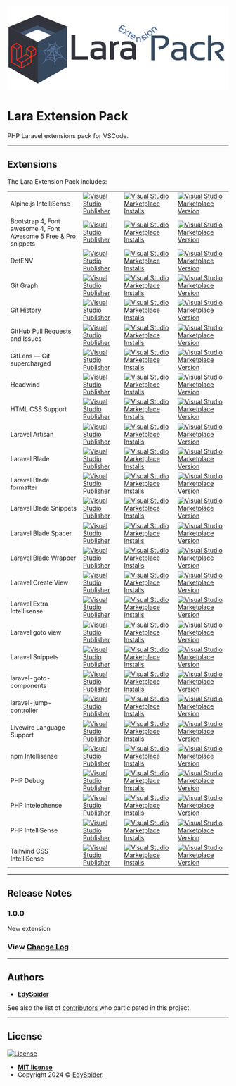![Banner](logo.png)

# Lara Extension Pack

PHP Laravel extensions pack for VSCode.

---

## Extensions

The Lara Extension Pack includes:

<table>
  <tr>
    <td>Alpine.js IntelliSense</td>
    <td>
        <a href="https://marketplace.visualstudio.com/publishers/adrianwilczynski">
          <img alt="Visual Studio Publisher" src="https://img.shields.io/badge/publisher-Adrian Wilczynski-orange">
        </a>
    </td>
    <td>
        <a href="https://marketplace.visualstudio.com/items?itemName=adrianwilczynski.alpine-js-intellisense">
          <img alt="Visual Studio Marketplace Installs" src="https://img.shields.io/visual-studio-marketplace/i/adrianwilczynski.alpine-js-intellisense">
        </a>
    </td>
    <td>
        <a href="https://marketplace.visualstudio.com/items?itemName=adrianwilczynski.alpine-js-intellisense">
          <img alt="Visual Studio Marketplace Version" src="https://img.shields.io/visual-studio-marketplace/v/adrianwilczynski.alpine-js-intellisense">
        </a>
    </td>
  </tr>
  <tr>
    <td>Bootstrap 4, Font awesome 4, Font Awesome 5 Free & Pro snippets</td>
    <td>
        <a href="https://marketplace.visualstudio.com/publishers/thekalinga">
          <img alt="Visual Studio Publisher" src="https://img.shields.io/badge/publisher-Ashok Koyi-orange">
        </a>
    </td>
    <td>
        <a href="https://marketplace.visualstudio.com/items?itemName=thekalinga.bootstrap4-vscode">
          <img alt="Visual Studio Marketplace Installs" src="https://img.shields.io/visual-studio-marketplace/i/thekalinga.bootstrap4-vscode">
        </a>
    </td>
    <td>
        <a href="https://marketplace.visualstudio.com/items?itemName=thekalinga.bootstrap4-vscode">
          <img alt="Visual Studio Marketplace Version" src="https://img.shields.io/visual-studio-marketplace/v/thekalinga.bootstrap4-vscode">
        </a>
    </td>
  </tr>
  <tr>
    <td>DotENV</td>
    <td>
        <a href="https://marketplace.visualstudio.com/publishers/mikestead">
          <img alt="Visual Studio Publisher" src="https://img.shields.io/badge/publisher-mikestead-orange">
        </a>
    </td>
    <td>
        <a href="https://marketplace.visualstudio.com/items?itemName=mikestead.dotenv">
          <img alt="Visual Studio Marketplace Installs" src="https://img.shields.io/visual-studio-marketplace/i/mikestead.dotenv">
        </a>
    </td>
    <td>
        <a href="https://marketplace.visualstudio.com/items?itemName=mikestead.dotenv">
          <img alt="Visual Studio Marketplace Version" src="https://img.shields.io/visual-studio-marketplace/v/mikestead.dotenv">
        </a>
    </td>
  </tr>
  <tr>
    <td>Git Graph</td>
    <td>
        <a href="https://marketplace.visualstudio.com/publishers/mhutchie">
          <img alt="Visual Studio Publisher" src="https://img.shields.io/badge/publisher-mhutchie-orange">
        </a>
    </td>
    <td>
        <a href="https://marketplace.visualstudio.com/items?itemName=mhutchie.git-graph">
          <img alt="Visual Studio Marketplace Installs" src="https://img.shields.io/visual-studio-marketplace/i/mhutchie.git-graph">
        </a>
    </td>
    <td>
        <a href="https://marketplace.visualstudio.com/items?itemName=mhutchie.git-graph">
          <img alt="Visual Studio Marketplace Version" src="https://img.shields.io/visual-studio-marketplace/v/mhutchie.git-graph">
        </a>
    </td>
  </tr>
  <tr>
    <td>Git History</td>
    <td>
        <a href="https://marketplace.visualstudio.com/publishers/donjayamanne">
          <img alt="Visual Studio Publisher" src="https://img.shields.io/badge/publisher-Don Jayamanne-orange">
        </a>
    </td>
    <td>
        <a href="https://marketplace.visualstudio.com/items?itemName=donjayamanne.githistory">
          <img alt="Visual Studio Marketplace Installs" src="https://img.shields.io/visual-studio-marketplace/i/donjayamanne.githistory">
        </a>
    </td>
    <td>
        <a href="https://marketplace.visualstudio.com/items?itemName=donjayamanne.githistory">
          <img alt="Visual Studio Marketplace Version" src="https://img.shields.io/visual-studio-marketplace/v/donjayamanne.githistory">
        </a>
    </td>
  </tr>
  <tr>
    <td>GitHub Pull Requests and Issues</td>
    <td>
        <a href="https://marketplace.visualstudio.com/publishers/GitHub">
          <img alt="Visual Studio Publisher" src="https://img.shields.io/badge/publisher-GitHub-orange">
        </a>
    </td>
    <td>
        <a href="https://marketplace.visualstudio.com/items?itemName=GitHub.vscode-pull-request-github">
          <img alt="Visual Studio Marketplace Installs" src="https://img.shields.io/visual-studio-marketplace/i/GitHub.vscode-pull-request-github">
        </a>
    </td>
    <td>
        <a href="https://marketplace.visualstudio.com/items?itemName=GitHub.vscode-pull-request-github">
          <img alt="Visual Studio Marketplace Version" src="https://img.shields.io/visual-studio-marketplace/v/GitHub.vscode-pull-request-github">
        </a>
    </td>
  </tr>
  <tr>
    <td>GitLens — Git supercharged</td>
    <td>
        <a href="https://marketplace.visualstudio.com/publishers/eamodio">
          <img alt="Visual Studio Publisher" src="https://img.shields.io/badge/publisher-GitKraken-orange">
        </a>
    </td>
    <td>
        <a href="https://marketplace.visualstudio.com/items?itemName=eamodio.gitlens">
          <img alt="Visual Studio Marketplace Installs" src="https://img.shields.io/visual-studio-marketplace/i/eamodio.gitlens">
        </a>
    </td>
    <td>
        <a href="https://marketplace.visualstudio.com/items?itemName=eamodio.gitlens">
          <img alt="Visual Studio Marketplace Version" src="https://img.shields.io/visual-studio-marketplace/v/eamodio.gitlens">
        </a>
    </td>
  </tr>
  <tr>
    <td>Headwind</td>
    <td>
        <a href="https://marketplace.visualstudio.com/publishers/heybourn">
          <img alt="Visual Studio Publisher" src="https://img.shields.io/badge/publisher-Ryan Heybourn-orange">
        </a>
    </td>
    <td>
        <a href="https://marketplace.visualstudio.com/items?itemName=heybourn.headwind">
          <img alt="Visual Studio Marketplace Installs" src="https://img.shields.io/visual-studio-marketplace/i/heybourn.headwind">
        </a>
    </td>
    <td>
        <a href="https://marketplace.visualstudio.com/items?itemName=heybourn.headwind">
          <img alt="Visual Studio Marketplace Version" src="https://img.shields.io/visual-studio-marketplace/v/heybourn.headwind">
        </a>
    </td>
  </tr>
  <tr>
    <td>HTML CSS Support</td>
    <td>
        <a href="https://marketplace.visualstudio.com/publishers/ecmel">
          <img alt="Visual Studio Publisher" src="https://img.shields.io/badge/publisher-ecmel-orange">
        </a>
    </td>
    <td>
        <a href="https://marketplace.visualstudio.com/items?itemName=ecmel.vscode-html-css">
          <img alt="Visual Studio Marketplace Installs" src="https://img.shields.io/visual-studio-marketplace/i/ecmel.vscode-html-css">
        </a>
    </td>
    <td>
        <a href="https://marketplace.visualstudio.com/items?itemName=ecmel.vscode-html-css">
          <img alt="Visual Studio Marketplace Version" src="https://img.shields.io/visual-studio-marketplace/v/ecmel.vscode-html-css">
        </a>
    </td>
  </tr>
  <tr>
    <td>Laravel Artisan</td>
    <td>
        <a href="https://marketplace.visualstudio.com/publishers/ryannaddy">
          <img alt="Visual Studio Publisher" src="https://img.shields.io/badge/publisher-Ryan Naddy-orange">
        </a>
    </td>
    <td>
        <a href="https://marketplace.visualstudio.com/items?itemName=ryannaddy.laravel-artisan">
          <img alt="Visual Studio Marketplace Installs" src="https://img.shields.io/visual-studio-marketplace/i/ryannaddy.laravel-artisan">
        </a>
    </td>
    <td>
        <a href="https://marketplace.visualstudio.com/items?itemName=ryannaddy.laravel-artisan">
          <img alt="Visual Studio Marketplace Version" src="https://img.shields.io/visual-studio-marketplace/v/ryannaddy.laravel-artisan">
        </a>
    </td>
  </tr>
  <tr>
    <td>Laravel Blade</td>
    <td>
        <a href="https://marketplace.visualstudio.com/publishers/amirmarmul">
          <img alt="Visual Studio Publisher" src="https://img.shields.io/badge/publisher-amirmarmul-orange">
        </a>
    </td>
    <td>
        <a href="https://marketplace.visualstudio.com/items?itemName=amirmarmul.laravel-blade-vscode">
          <img alt="Visual Studio Marketplace Installs" src="https://img.shields.io/visual-studio-marketplace/i/amirmarmul.laravel-blade-vscode">
        </a>
    </td>
    <td>
        <a href="https://marketplace.visualstudio.com/items?itemName=amirmarmul.laravel-blade-vscode">
          <img alt="Visual Studio Marketplace Version" src="https://img.shields.io/visual-studio-marketplace/v/amirmarmul.laravel-blade-vscode">
        </a>
    </td>
  </tr>
  <tr>
    <td>Laravel Blade formatter</td>
    <td>
        <a href="https://marketplace.visualstudio.com/publishers/shufo">
          <img alt="Visual Studio Publisher" src="https://img.shields.io/badge/publisher-Shuhei Hayashibara-orange">
        </a>
    </td>
    <td>
        <a href="https://marketplace.visualstudio.com/items?itemName=shufo.vscode-blade-formatter">
          <img alt="Visual Studio Marketplace Installs" src="https://img.shields.io/visual-studio-marketplace/i/shufo.vscode-blade-formatter">
        </a>
    </td>
    <td>
        <a href="https://marketplace.visualstudio.com/items?itemName=shufo.vscode-blade-formatter">
          <img alt="Visual Studio Marketplace Version" src="https://img.shields.io/visual-studio-marketplace/v/shufo.vscode-blade-formatter">
        </a>
    </td>
  </tr>
  <tr>
    <td>Laravel Blade Snippets</td>
    <td>
        <a href="https://marketplace.visualstudio.com/publishers/onecentlin">
          <img alt="Visual Studio Publisher" src="https://img.shields.io/badge/publisher-Winnie Lin-orange">
        </a>
    </td>
    <td>
        <a href="https://marketplace.visualstudio.com/items?itemName=onecentlin.laravel-blade">
          <img alt="Visual Studio Marketplace Installs" src="https://img.shields.io/visual-studio-marketplace/i/onecentlin.laravel-blade">
        </a>
    </td>
    <td>
        <a href="https://marketplace.visualstudio.com/items?itemName=onecentlin.laravel-blade">
          <img alt="Visual Studio Marketplace Version" src="https://img.shields.io/visual-studio-marketplace/v/onecentlin.laravel-blade">
        </a>
    </td>
  </tr>
  <tr>
    <td>Laravel Blade Spacer</td>
    <td>
        <a href="https://marketplace.visualstudio.com/publishers/austenc">
          <img alt="Visual Studio Publisher" src="https://img.shields.io/badge/publisher-Austen Cameron-orange">
        </a>
    </td>
    <td>
        <a href="https://marketplace.visualstudio.com/items?itemName=austenc.laravel-blade-spacer">
          <img alt="Visual Studio Marketplace Installs" src="https://img.shields.io/visual-studio-marketplace/i/austenc.laravel-blade-spacer">
        </a>
    </td>
    <td>
        <a href="https://marketplace.visualstudio.com/items?itemName=austenc.laravel-blade-spacer">
          <img alt="Visual Studio Marketplace Version" src="https://img.shields.io/visual-studio-marketplace/v/austenc.laravel-blade-spacer">
        </a>
    </td>
  </tr>
  <tr>
    <td>Laravel Blade Wrapper</td>
    <td>
        <a href="https://marketplace.visualstudio.com/publishers/IHunte">
          <img alt="Visual Studio Publisher" src="https://img.shields.io/badge/publisher-Ihunte-orange">
        </a>
    </td>
    <td>
        <a href="https://marketplace.visualstudio.com/items?itemName=IHunte.laravel-blade-wrapper">
          <img alt="Visual Studio Marketplace Installs" src="https://img.shields.io/visual-studio-marketplace/i/IHunte.laravel-blade-wrapper">
        </a>
    </td>
    <td>
        <a href="https://marketplace.visualstudio.com/items?itemName=IHunte.laravel-blade-wrapper">
          <img alt="Visual Studio Marketplace Version" src="https://img.shields.io/visual-studio-marketplace/v/IHunte.laravel-blade-wrapper">
        </a>
    </td>
  </tr>
  <tr>
    <td>Laravel Create View</td>
    <td>
        <a href="https://marketplace.visualstudio.com/publishers/glitchbl">
          <img alt="Visual Studio Publisher" src="https://img.shields.io/badge/publisher-glitchbl-orange">
        </a>
    </td>
    <td>
        <a href="https://marketplace.visualstudio.com/items?itemName=glitchbl.laravel-create-view">
          <img alt="Visual Studio Marketplace Installs" src="https://img.shields.io/visual-studio-marketplace/i/glitchbl.laravel-create-view">
        </a>
    </td>
    <td>
        <a href="https://marketplace.visualstudio.com/items?itemName=glitchbl.laravel-create-view">
          <img alt="Visual Studio Marketplace Version" src="https://img.shields.io/visual-studio-marketplace/v/glitchbl.laravel-create-view">
        </a>
    </td>
  </tr>
  <tr>
    <td>Laravel Extra Intellisense</td>
    <td>
        <a href="https://marketplace.visualstudio.com/publishers/amiralizadeh9480">
          <img alt="Visual Studio Publisher" src="https://img.shields.io/badge/publisher-amir-orange">
        </a>
    </td>
    <td>
        <a href="https://marketplace.visualstudio.com/items?itemName=amiralizadeh9480.laravel-extra-intellisense">
          <img alt="Visual Studio Marketplace Installs" src="https://img.shields.io/visual-studio-marketplace/i/amiralizadeh9480.laravel-extra-intellisense">
        </a>
    </td>
    <td>
        <a href="https://marketplace.visualstudio.com/items?itemName=amiralizadeh9480.laravel-extra-intellisense">
          <img alt="Visual Studio Marketplace Version" src="https://img.shields.io/visual-studio-marketplace/v/amiralizadeh9480.laravel-extra-intellisense">
        </a>
    </td>
  </tr>
  <tr>
    <td>Laravel goto view</td>
    <td>
        <a href="https://marketplace.visualstudio.com/publishers/codingyu">
          <img alt="Visual Studio Publisher" src="https://img.shields.io/badge/publisher-codingyu-orange">
        </a>
    </td>
    <td>
        <a href="https://marketplace.visualstudio.com/items?itemName=codingyu.laravel-goto-view">
          <img alt="Visual Studio Marketplace Installs" src="https://img.shields.io/visual-studio-marketplace/i/codingyu.laravel-goto-view">
        </a>
    </td>
    <td>
        <a href="https://marketplace.visualstudio.com/items?itemName=codingyu.laravel-goto-view">
          <img alt="Visual Studio Marketplace Version" src="https://img.shields.io/visual-studio-marketplace/v/codingyu.laravel-goto-view">
        </a>
    </td>
  </tr>
  <tr>
    <td>Laravel Snippets</td>
    <td>
        <a href="https://marketplace.visualstudio.com/publishers/onecentlin">
          <img alt="Visual Studio Publisher" src="https://img.shields.io/badge/publisher-Winnie Lin-orange">
        </a>
    </td>
    <td>
        <a href="https://marketplace.visualstudio.com/items?itemName=onecentlin.laravel5-snippets">
          <img alt="Visual Studio Marketplace Installs" src="https://img.shields.io/visual-studio-marketplace/i/onecentlin.laravel5-snippets">
        </a>
    </td>
    <td>
        <a href="https://marketplace.visualstudio.com/items?itemName=onecentlin.laravel5-snippets">
          <img alt="Visual Studio Marketplace Version" src="https://img.shields.io/visual-studio-marketplace/v/onecentlin.laravel5-snippets">
        </a>
    </td>
  </tr>
  <tr>
    <td>laravel-goto-components</td>
    <td>
        <a href="https://marketplace.visualstudio.com/publishers/naoray">
          <img alt="Visual Studio Publisher" src="https://img.shields.io/badge/publisher-naoray-orange">
        </a>
    </td>
    <td>
        <a href="https://marketplace.visualstudio.com/items?itemName=naoray.laravel-goto-components">
          <img alt="Visual Studio Marketplace Installs" src="https://img.shields.io/visual-studio-marketplace/i/naoray.laravel-goto-components">
        </a>
    </td>
    <td>
        <a href="https://marketplace.visualstudio.com/items?itemName=naoray.laravel-goto-components">
          <img alt="Visual Studio Marketplace Version" src="https://img.shields.io/visual-studio-marketplace/v/naoray.laravel-goto-components">
        </a>
    </td>
  </tr>
  <tr>
    <td>laravel-jump-controller</td>
    <td>
        <a href="https://marketplace.visualstudio.com/publishers/pgl">
          <img alt="Visual Studio Publisher" src="https://img.shields.io/badge/publisher-pgl-orange">
        </a>
    </td>
    <td>
        <a href="https://marketplace.visualstudio.com/items?itemName=pgl.laravel-jump-controller">
          <img alt="Visual Studio Marketplace Installs" src="https://img.shields.io/visual-studio-marketplace/i/pgl.laravel-jump-controller">
        </a>
    </td>
    <td>
        <a href="https://marketplace.visualstudio.com/items?itemName=pgl.laravel-jump-controller">
          <img alt="Visual Studio Marketplace Version" src="https://img.shields.io/visual-studio-marketplace/v/pgl.laravel-jump-controller">
        </a>
    </td>
  </tr>
  <tr>
    <td>Livewire Language Support</td>
    <td>
        <a href="https://marketplace.visualstudio.com/publishers/cierra">
          <img alt="Visual Studio Publisher" src="https://img.shields.io/badge/publisher-cierra-orange">
        </a>
    </td>
    <td>
        <a href="https://marketplace.visualstudio.com/items?itemName=cierra.livewire-vscode">
          <img alt="Visual Studio Marketplace Installs" src="https://img.shields.io/visual-studio-marketplace/i/cierra.livewire-vscode">
        </a>
    </td>
    <td>
        <a href="https://marketplace.visualstudio.com/items?itemName=cierra.livewire-vscode">
          <img alt="Visual Studio Marketplace Version" src="https://img.shields.io/visual-studio-marketplace/v/cierra.livewire-vscode">
        </a>
    </td>
  </tr>
  <tr>
    <td>npm Intellisense</td>
    <td>
        <a href="https://marketplace.visualstudio.com/publishers/christian-kohler">
          <img alt="Visual Studio Publisher" src="https://img.shields.io/badge/publisher-Christian Kohler-orange">
        </a>
    </td>
    <td>
        <a href="https://marketplace.visualstudio.com/items?itemName=christian-kohler.npm-intellisense">
          <img alt="Visual Studio Marketplace Installs" src="https://img.shields.io/visual-studio-marketplace/i/christian-kohler.npm-intellisense">
        </a>
    </td>
    <td>
        <a href="https://marketplace.visualstudio.com/items?itemName=christian-kohler.npm-intellisense">
          <img alt="Visual Studio Marketplace Version" src="https://img.shields.io/visual-studio-marketplace/v/christian-kohler.npm-intellisense">
        </a>
    </td>
  </tr>
  <tr>
    <td>PHP Debug</td>
    <td>
        <a href="https://marketplace.visualstudio.com/publishers/xdebug">
          <img alt="Visual Studio Publisher" src="https://img.shields.io/badge/publisher-Xdebug-orange">
        </a>
    </td>
    <td>
        <a href="https://marketplace.visualstudio.com/items?itemName=xdebug.php-debug">
          <img alt="Visual Studio Marketplace Installs" src="https://img.shields.io/visual-studio-marketplace/i/xdebug.php-debug">
        </a>
    </td>
    <td>
        <a href="https://marketplace.visualstudio.com/items?itemName=xdebug.php-debug">
          <img alt="Visual Studio Marketplace Version" src="https://img.shields.io/visual-studio-marketplace/v/xdebug.php-debug">
        </a>
    </td>
  </tr>
  <tr>
    <td>PHP Intelephense</td>
    <td>
        <a href="https://marketplace.visualstudio.com/publishers/bmewburn">
          <img alt="Visual Studio Publisher" src="https://img.shields.io/badge/publisher-Ben Mewburn-orange">
        </a>
    </td>
    <td>
        <a href="https://marketplace.visualstudio.com/items?itemName=bmewburn.vscode-intelephense-client">
          <img alt="Visual Studio Marketplace Installs" src="https://img.shields.io/visual-studio-marketplace/i/bmewburn.vscode-intelephense-client">
        </a>
    </td>
    <td>
        <a href="https://marketplace.visualstudio.com/items?itemName=bmewburn.vscode-intelephense-client">
          <img alt="Visual Studio Marketplace Version" src="https://img.shields.io/visual-studio-marketplace/v/bmewburn.vscode-intelephense-client">
        </a>
    </td>
  </tr>
  <tr>
    <td>PHP IntelliSense</td>
    <td>
        <a href="https://marketplace.visualstudio.com/publishers/zobo">
          <img alt="Visual Studio Publisher" src="https://img.shields.io/badge/publisher-Damjan Cvetko-orange">
        </a>
    </td>
    <td>
        <a href="https://marketplace.visualstudio.com/items?itemName=zobo.php-intellisense">
          <img alt="Visual Studio Marketplace Installs" src="https://img.shields.io/visual-studio-marketplace/i/zobo.php-intellisense">
        </a>
    </td>
    <td>
        <a href="https://marketplace.visualstudio.com/items?itemName=zobo.php-intellisense">
          <img alt="Visual Studio Marketplace Version" src="https://img.shields.io/visual-studio-marketplace/v/zobo.php-intellisense">
        </a>
    </td>
  </tr>
  <tr>
    <td>Tailwind CSS IntelliSense</td>
    <td>
        <a href="https://marketplace.visualstudio.com/publishers/bradlc">
          <img alt="Visual Studio Publisher" src="https://img.shields.io/badge/publisher-Tailwind Labs-orange">
        </a>
    </td>
    <td>
        <a href="https://marketplace.visualstudio.com/items?itemName=bradlc.vscode-tailwindcss">
          <img alt="Visual Studio Marketplace Installs" src="https://img.shields.io/visual-studio-marketplace/i/bradlc.vscode-tailwindcss">
        </a>
    </td>
    <td>
        <a href="https://marketplace.visualstudio.com/items?itemName=bradlc.vscode-tailwindcss">
          <img alt="Visual Studio Marketplace Version" src="https://img.shields.io/visual-studio-marketplace/v/bradlc.vscode-tailwindcss">
        </a>
    </td>
  </tr>
</table>

---

## Release Notes

### 1.0.0

New extension

### View [Change Log](https://github.com/edyspider/LaraExtensionPack/blob/master/CHANGELOG.md)

---

## Authors

* [**EdySpider**](https://github.com/edyspider/)

See also the list of [contributors](https://github.com/edyspider/LaraExtensionPack/contributors) who participated in this project.

---

## License

[![License](https://img.shields.io/:license-mit-blue.svg?style=flat-square)](http://badges.mit-license.org)

* **[MIT license](https://github.com/edyspider/LaraExtensionPack/blob/master/LICENSE)**
* Copyright 2024 &copy; <a href="https://github.com/edyspider" target="_blank">EdySpider</a>.
